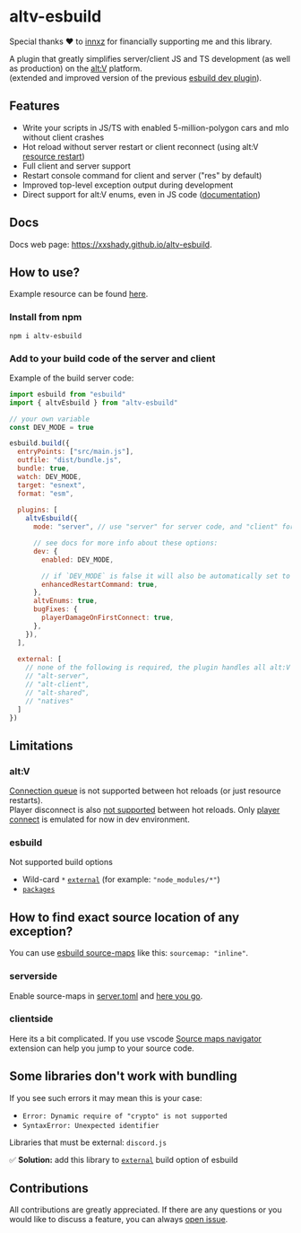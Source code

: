 # altv-esbuild

Special thanks ❤️ to [innxz](https://github.com/innxz) for financially supporting me and this library.

A plugin that greatly simplifies server/client JS and TS development (as well as production) on the [alt:V](https://altv.mp) platform.<br>
(extended and improved version of the previous [esbuild dev plugin](https://github.com/xxshady/esbuild-plugin-altv-dev-server)).

## Features

- Write your scripts in JS/TS with enabled 5-million-polygon cars and mlo without client crashes
- Hot reload without server restart or client reconnect (using alt:V [resource restart](https://docs.altv.mp/articles/commandlineargs.html#server-commands))
- Full client and server support
- Restart console command for client and server ("res" by default)
- Improved top-level exception output during development
- Direct support for alt:V enums, even in JS code ([documentation](https://xxshady.github.io/altv-esbuild/interfaces/ipluginoptions.html#altvenums))

## Docs

Docs web page: <https://xxshady.github.io/altv-esbuild>.

## How to use?

Example resource can be found [here](https://github.com/xxshady/altv-esbuild/tree/main/example).

### Install from npm

```cli
npm i altv-esbuild
```

### Add to your build code of the server and client

Example of the build server code:

```js
import esbuild from "esbuild"
import { altvEsbuild } from "altv-esbuild"

// your own variable
const DEV_MODE = true

esbuild.build({
  entryPoints: ["src/main.js"],
  outfile: "dist/bundle.js",
  bundle: true,
  watch: DEV_MODE,
  target: "esnext",
  format: "esm",
  
  plugins: [
    altvEsbuild({
      mode: "server", // use "server" for server code, and "client" for client code

      // see docs for more info about these options:
      dev: {
        enabled: DEV_MODE,

        // if `DEV_MODE` is false it will also be automatically set to false too
        enhancedRestartCommand: true, 
      },
      altvEnums: true,
      bugFixes: {
        playerDamageOnFirstConnect: true,
      },
    }),
  ],
  
  external: [
    // none of the following is required, the plugin handles all alt:V modules automatically
    // "alt-server",
    // "alt-client",
    // "alt-shared",
    // "natives"
  ]
})
```

## Limitations

### alt:V

[Connection queue](https://docs.altv.mp/articles/connection_queue.html) is not supported between hot reloads (or just resource restarts).<br>
Player disconnect is also [not supported](https://github.com/xxshady/altv-esbuild/issues/8) between hot reloads. Only [player connect](https://xxshady.github.io/altv-esbuild/interfaces/iplugindevoption.html#playersreconnect) is emulated for now in dev environment.

### esbuild

Not supported build options
- Wild-card `*` [`external`](https://esbuild.github.io/api/#external) (for example: `"node_modules/*"`)
- [`packages`](https://esbuild.github.io/api/#packages)

## How to find exact source location of any exception?

You can use [esbuild source-maps](https://esbuild.github.io/api/#sourcemap) like this: `sourcemap: "inline"`.

### serverside

Enable source-maps in [server.toml](https://docs.altv.mp/articles/configs/server.html)
and [here you go](https://imgur.com/HJYM0y1).

### clientside

Here its a bit complicated. If you use vscode [Source maps navigator](https://marketplace.visualstudio.com/items?itemName=vlkoti.vscode-sourcemaps-navigator) extension can help you jump to your source code.

## Some libraries don't work with bundling

If you see such errors it may mean this is your case:
- `Error: Dynamic require of "crypto" is not supported`
- `SyntaxError: Unexpected identifier`

Libraries that must be external: `discord.js`

✅ **Solution:** add this library to [`external`](https://esbuild.github.io/api/#external) build option of esbuild

## Contributions

All contributions are greatly appreciated. If there are any questions or you would like to discuss a feature, you can always [open issue](https://github.com/xxshady/altv-esbuild/issues).

